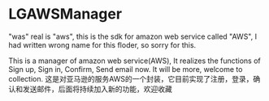 # LGAWSManager
"was" real is "aws", this is the sdk for amazon web service called "AWS", I had written wrong name for this floder, so sorry for this.


This is a manager of amazon web service(AWS), It realizes the functions of Sign up, Sign in, Confirm, Send email now. It will be more, welcome to collection.
这是对亚马逊的服务AWS的一个封装，它目前实现了注册，登录，确认和发送邮件，后面将持续加入新的功能，欢迎收藏
